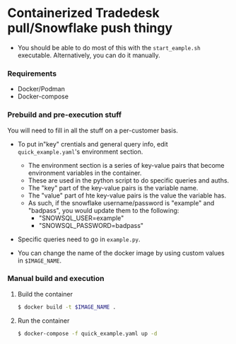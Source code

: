 # Containerized Tradedesk pull/Snowflake push thingy

- You should be able to do most of this with the `start_eample.sh` executable. Alternatively, you can do it manually. 

### Requirements

- Docker/Podman
- Docker-compose

### Prebuild and pre-execution stuff

You will need to fill in all the stuff on a per-customer basis. 

- To put in"key" crentials and general query info, edit `quick_example.yaml`'s environment section.
    - The environment section is a series of key-value pairs that become environment variables in the container. 
	- These are used in the python script to do specific queries and auths. 
	- The "key" part of the key-value pairs is the variable name. 
	- The "value" part of hte key-value pairs is the value the variable has. 
	- As such, if the snowflake username/password is "example" and "badpass", you would update them to the following: 
	    - "SNOWSQL_USER=example"
		- "SNOWSQL_PASSWORD=badpass"

- Specific queries need to go in `example.py`. 
- You can change the name of the docker image by using custom values in `$IMAGE_NAME`. 

### Manual build and execution

1. Build the container

    ```bash
	$ docker build -t $IMAGE_NAME .
	```

2. Run the container

    ```bash
	$ docker-compose -f quick_example.yaml up -d
	```

